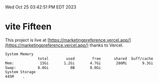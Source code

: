 Wed Oct 25 03:42:51 PM EDT 2023

# vite Fifteen


This project is live at [https://marketingpreference.vercel.app/](https://marketingpreference.vercel.app/) thanks to Vercel.

```bash
System Memory
               total        used        free      shared  buff/cache   available
Mem:            15Gi       1.2Gi       4.7Gi       286Mi       9.3Gi        13Gi
Swap:          8.0Gi          0B       8.0Gi
System Storage
445M	.
